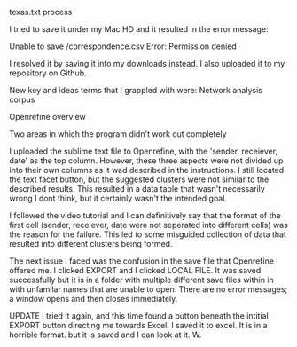 texas.txt process 


I tried to save it under my Mac HD and it resulted in the error message: 

Unable to save /correspondence.csv
Error: Permission denied

I resolved it by saving it into my downloads instead. 
I also uploaded it to my repository on Github. 
  
  New key and ideas terms that I grappled with were: 
  Network analysis 
  corpus 
  
  Openrefine overview 
  
Two areas in which the program didn't work out completely

I uploaded the sublime text file to Openrefine, with the 'sender, receiever, date' as the top column. However, these three aspects were not divided up into their own columns as it wad described in the instructions. I still located the text facet button, but the suggested clusters were not similar to the described results. This resulted in a data table that wasn't necessarily wrong I dont think, but it certainly wasn't the intended goal.

I followed the video tutorial and I can definitively say that the format of the first cell (sender, receiever, date were not seperated into different cells) was the reason for the failure. This led to some misguided collection of data that resulted into different clusters being formed. 

The next issue I faced was the confusion in the save file that Openrefine offered me. I clicked EXPORT and I clicked LOCAL FILE. It was saved successfully but it is in a folder with multiple different save files within in with unfamilar names that are unable to open. There are no error messages; a window opens and then closes immediately. 

UPDATE 
I tried it again, and this time found a button beneath the intitial EXPORT button directing me towards Excel. I saved it to excel. It is in a horrible format. but it is saved and I can look at it. W. 
  
  
